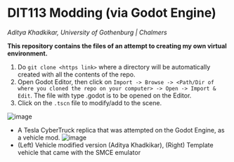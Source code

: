 # DIT113 Modding (via Godot Engine) 
*Aditya Khadkikar, University of Gothenburg | Chalmers*

**This repository contains the files of an attempt to creating my own virtual environment.**
1. Do  ``` git clone <https link> ``` where a directory will be automatically created with all the contents of the repo.
2. Open Godot Editor, then click on ```Import -> Browse -> <Path/Dir of where you cloned the repo on your computer> -> Open -> Import & Edit```. The file with type .godot is to be opened on the Editor.
3. Click on the ```.tscn``` file to modify/add to the scene.

![image](https://user-images.githubusercontent.com/91271297/162154915-436e148c-0eec-4080-bc32-05bafc0086ac.png)
- A Tesla CyberTruck replica that was attempted on the Godot Engine, as a vehicle mod.
![image](https://user-images.githubusercontent.com/91271297/162230332-aa7011fe-ee44-4e7e-b02c-74e9bff334c2.png)
- (Left) Vehicle modified version (Aditya Khadkikar), (Right) Template vehicle that came with the SMCE emulator
